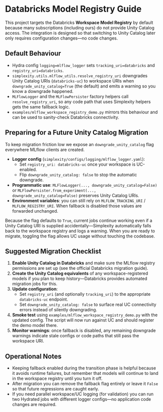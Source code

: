 # Databricks Model Registry Guide

This project targets the Databricks **Workspace Model Registry** by default because many subscriptions (including ours) do not provide Unity Catalog access. The integration is designed so that switching to Unity Catalog later only requires configuration changes—no code changes.

## Default Behaviour

- Hydra config `logging=mlflow_logger` sets `tracking_uri=databricks` and `registry_uri=databricks`.
- `simplexity.utils.mlflow_utils.resolve_registry_uri` downgrades Unity Catalog URIs (`databricks-uc`) to workspace URIs when `downgrade_unity_catalog=True` (the default) and emits a warning so you know a downgrade happened.
- `MLFlowLogger` and the `MLFlowPersister` factory helpers call `resolve_registry_uri`, so any code path that uses Simplexity helpers gets the same fallback logic.
- `examples/mlflow_workspace_registry_demo.py` mirrors this behaviour and can be used to sanity-check Databricks connectivity.

## Preparing for a Future Unity Catalog Migration

To keep migration friction low we expose an `downgrade_unity_catalog` flag everywhere MLflow clients are created.

- **Logger config** (`simplexity/configs/logging/mlflow_logger.yaml`):
  - Set `registry_uri: databricks-uc` once your workspace is UC-enabled.
  - Flip `downgrade_unity_catalog: false` to stop the automatic downgrade.
- **Programmatic use**: `MLFlowLogger(..., downgrade_unity_catalog=False)` or `MLFlowPersister.from_experiment(..., downgrade_unity_catalog=False)` preserves Unity Catalog URIs.
- **Environment variables**: you can still rely on `MLFLOW_TRACKING_URI` / `MLFLOW_REGISTRY_URI`. When fallback is disabled those values are forwarded unchanged.

Because the flag defaults to `True`, current jobs continue working even if a Unity Catalog URI is supplied accidentally—Simplexity automatically falls back to the workspace registry and logs a warning. When you are ready to migrate, toggling the flag allows UC usage without touching the codebase.

## Suggested Migration Checklist

1. **Enable Unity Catalog in Databricks** and make sure the MLflow registry permissions are set up (see the official Databricks migration guide).
2. **Create the Unity Catalog equivalents** of any workspace-registered models if you plan to keep history—Databricks provides automated migration jobs for this.
3. **Update configuration**:
   - Set `registry_uri` (and optionally `tracking_uri`) to the appropriate `databricks-uc` endpoint.
   - Set `downgrade_unity_catalog: false` to surface real UC connectivity errors instead of silently downgrading.
4. **Smoke test** using `examples/mlflow_workspace_registry_demo.py` with the updated config. The script will now run against UC and should register the demo model there.
5. **Monitor warnings**: once fallback is disabled, any remaining downgrade warnings indicate stale configs or code paths that still pass the workspace URI.

## Operational Notes

- Keeping fallback enabled during the transition phase is helpful because it avoids runtime failures, but remember that models will continue to land in the workspace registry until you turn it off.
- After migration you can remove the fallback flag entirely or leave it `False` so that future regressions are caught early.
- If you need parallel workspace/UC logging (for validation) you can run two Hydrated jobs with different logger configs—no application code changes are required.
